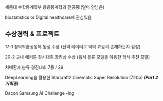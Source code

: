 

<!--
**templar137/templar137** is a ✨ _special_ ✨ repository because its `README.md` (this file) appears on your GitHub profile.

Here are some ideas to get you started:

- 🔭 I’m currently working on ...
- 🌱 I’m currently learning ...
- 👯 I’m looking to collaborate on ...
- 🤔 I’m looking for help with ...
- 💬 Ask me about ...
- 📫 How to reach me: ...
- 😄 Pronouns: ...
- ⚡ Fun fact: ...
-->

세종대 수학통계학부 응용통계학과 전공중!(얼마 안남음)

biostatistics or Digital healthcare에 관심있음


## 수상경력 & 프로젝트

17-1 창의학습공동체 동상 수상
(신약 데이터로 약의 효능이 존재하는지 검정)

20-2 교내 해커톤 경시대회 장려상 수상
(음식 분류 모델을 이용한 학식 추천 모델)

치매환자 분류 경진대회 7등 / 29

DeepLearning을 활용한 Starcraft2 Cinematic Super Resolution (720p) 
***(Part 2 기획중)***

Dacon Samsung AI Challenge -ing


